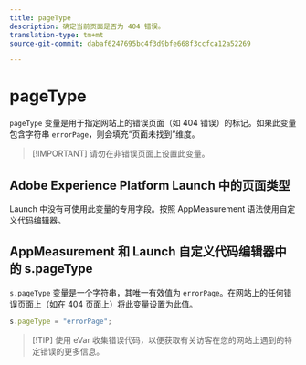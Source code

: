```yaml
---
title: pageType
description: 确定当前页面是否为 404 错误。
translation-type: tm+mt
source-git-commit: dabaf6247695bc4f3d9bfe668f3ccfca12a52269

---
```



# pageType

`pageType` 变量是用于指定网站上的错误页面（如 404 错误）的标记。如果此变量包含字符串 `errorPage`，则会填充“页面未找到”维度。

>[!IMPORTANT] 请勿在非错误页面上设置此变量。

## Adobe Experience Platform Launch 中的页面类型

Launch 中没有可使用此变量的专用字段。按照 AppMeasurement 语法使用自定义代码编辑器。

## AppMeasurement 和 Launch 自定义代码编辑器中的 s.pageType

`s.pageType` 变量是一个字符串，其唯一有效值为 `errorPage`。在网站上的任何错误页面上（如在 404 页面上）将此变量设置为此值。

```js
s.pageType = "errorPage";
```

>[!TIP] 使用 eVar 收集错误代码，以便获取有关访客在您的网站上遇到的特定错误的更多信息。
